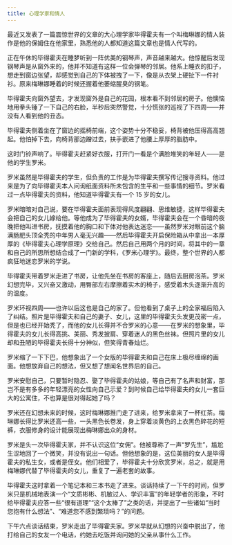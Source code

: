 ```yaml
---
title: 心理学家和情人
---
```


最近又发表了一篇震惊世界的文章的大心理学家毕得霍夫有一个叫梅琳娜的情人装作是他的保姆住在他家里，熟悉他的人都知道这篇文章也是情人代写的。

正在午休的毕得霍夫在睡梦听到一阵优美的钢琴声，声音越来越大。他惊醒后发现钢琴声是从窗外来的，他并不知道有这样一位会弹琴的邻居。他系上睡衣的扣子，想走到窗边张望，却感觉到自己的下体被拽了一下，像是从衣架上硬扯下一件衬衫。原来梅琳娜睡着的时候还握着他萎缩腥臭的钢笔。

毕得霍夫向窗外望去，才发现窗外是自己的花园，根本看不到邻居的房子。他懊恼地用拳头锤了一下自己的右脸，半秒后突然警觉，十分慌张的巡视了下四周——并没有人看到他的丑态。

毕得霍夫侧着坐在了窗边的摇椅前端，这个姿势十分不稳妥，椅背被他压得高高翘起。他怕掉下去，向椅背那边蹭过去，扶手嵌进了他腰上厚厚的脂肪中。

这时门铃声响了。毕得霍夫赶紧好衣服，打开门一看是个满脸堆笑的年轻人——是他的学生罗米。

罗米虽然是毕得霍夫的学生，但负责的工作是为毕得霍夫撰写传记搜寻资料。他过来是为了向毕得霍夫本人问询纸面资料所未包含的生平和一些事情的细节。罗米看过一点毕得霍夫的资料，他知道毕得霍夫有一个 15 岁的女儿。

罗米暗暗对自己说，要在毕得霍夫面前表现得风度翩翩、思维敏捷，这样毕得霍夫会把自己的女儿嫁给他。等他成为了毕得霍夫的女婿，毕得霍夫会在一个昏暗的夜晚把他叫进书房，抚摸着他的胸口和下体对他表达迷恋——虽然罗米对眼前这个脑满肠肥头顶全秃的中年男人毫无兴趣——然后毕得霍夫开启保险箱从中拿出一本厚厚的《毕得霍夫心理学原理》交给自己。然后自己用两个月的时间，将其中的一章和自己的所思所想结合成了一门新的学科，《罗米心理学》。最终，整个世界的人都疯狂地迷恋罗米的学说。

毕得霍夫带着罗米走进了书房，让他先坐在书房的客座上，随后去厨房泡茶。罗米幻想完毕，又兴奋又激动，用臀部左右摩擦着实木的椅子，感受着木头逐渐升高的的温度。

罗米环视四周——也许以后这也是自己的家了。但他看到了桌子上的全家福后陷入了纠结。照片是毕得霍夫和自己的妻子、女儿，这里的毕得霍夫头发更茂密一点，但是也已经开始秃了，而他的女儿长得并不合罗米的心意——在罗米的想象里，毕得霍夫的女儿长得高挑、美丽、秀发披肩、穿着迷人的黑色丝袜。但照片里的女儿却和丑陋的毕得霍夫长得十分神似，但笑得青春灿烂。

罗米缩了一下下巴，他想象出了一个女版的毕得霍夫和自己在床上极尽缠绵的画面。他想放弃自己的想法，但又想了想闻名世界后的自己。

罗米安慰自己，只要暂时隐忍、娶了毕得霍夫的姑娘，等自己有了名声和财富，那岂不是有多多的年轻漂亮的女性向自己示爱？到时候自己给毕得霍夫的女儿一套巨大的公寓住，不也算是很对得起她了吗？

罗米还在幻想未来的时候，这时梅琳娜推门走了进来，给罗米拿来了一杯红茶。梅琳娜长得比罗米还高一些，一头黑色长卷发，身上穿着淡黄色的上衣黑色碎花的短裤，衣服修身的设计能展现出梅琳娜出众的身材。

罗米是头一次毕得霍夫家，并不认识这位“女佣”。他被尊称了一声“罗先生”，尴尬生涩地回了一个微笑，并没有说出一句话。但他想象的是，这位美丽的女人是毕得霍夫的私生女，或者是侄女。他们相爱了，毕得霍夫十分欣赏罗米，总之，就是用梅琳娜代替了毕得霍夫的女儿，重复了一遍老套的故事。

毕得霍夫这时拿着一个笔记本和三本书走了进来。谈话持续了一下午的时间，但罗米只是机械地表演一个“文质彬彬、机敏过人、学识丰富”的年轻学者的形象，不时给毕得霍夫应答一些“很有道理”“这个太棒了”之类的话，并提出了一些诸如“当时您抱有什么想法”、“难道您不感到繁琐吗？”的问题。

下午六点谈话结束，罗米走出了毕得霍夫家。罗米早就从幻想的兴奋中脱出了，他打给自己的女友一个电话，约她去吃饭并询问她的父亲从事什么工作。